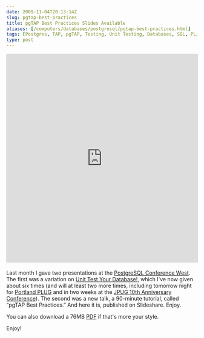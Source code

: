 ```yaml
--- 
date: 2009-11-04T20:13:14Z
slug: pgtap-best-practices
title: pgTAP Best Practices Slides Available
aliases: [/computers/databases/postgresql/pgtap-best-practices.html]
tags: [Postgres, TAP, pgTAP, Testing, Unit Testing, Databases, SQL, PL/pgSQL]
type: post
---
```


<iframe src="https://www.slideshare.net/slideshow/embed_code/key/LnjoP1V9sD7az6"
      width="676" height="551" frameborder="0" marginwidth="0" marginheight="0" scrolling="no"
      style="border:1px solid #CCC; border-width:1px; margin-bottom:5px; max-width: 100%;"
      allowfullscreen>
</iframe>

Last month I gave two presentations at the [PostgreSQL Conference West]. The
first was a variation on [Unit Test Your Database!], which I've now given about
six times (and will at least two more times, including tomorrow night for
[Portland PLUG] and in two weeks at the [JPUG 10th Anniversary Conference]). The
second was a new talk, a 90-minute tutorial, called “pgTAP Best Practices.” And
here it is, published on Slideshare. Enjoy.

You can also download a 76MB [PDF] if that's more your style.

Enjoy!

  [PostgreSQL Conference West]: http://www.postgresqlconference.org/2009/west/
    "West 2009, Seattle! | PostgreSQL Conference"
  [Unit Test Your Database!]: /computers/databases/postgresql/unit-test-your-database.html
    "Just a Theory: “Unit Test Your Database!”"
  [Portland PLUG]: http://www.pdxlinux.org/ "Portland Linux/Unix User Group"
  [JPUG 10th Anniversary Conference]: http://www.postgresql.jp/events/pgcon09j/e/
  [PDF]: http://www.kineticode.com/docs/pgtap_best_practices.pdf
    "pgTAP Best Practices"
